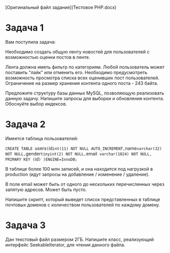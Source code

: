 

[Оригинальный файл задания](Тестовое PHP.docx)

# Задача 1

Вам поступила задача:

Необходимо создать общую ленту новостей для пользователей с возможностью оценки постов в ленте.

Лента должна иметь фильтр по категориям. Любой пользователь может поставить "лайк" или отменить его. Необходимо предусмотреть возможность просмотра списка всех оценивших пост пользователей. Ограничение на размер хранения контента одного поста - 243 байта.

Предложите структуру базы данных MySQL, позволяющую реализовать данную задачу. Напишите запросы для выборки и обновления контента. Обоснуйте выбор индексов.

# Задача 2

Имеется таблица пользователей:

`CREATE TABLE `users` (
    `id` int(11) NOT NULL AUTO_INCREMENT,
    `name` varchar(32) NOT NULL,
    `gender` tinyint(2) NOT NULL,
    `email` varchar(1024) NOT NULL,
    PRIMARY KEY (`id`)
)ENGINE=InnoDB;`

В таблице более 100 млн записей, и она находится под нагрузкой в production (идут запросы на добавление / изменение / удаление).

В поле email может быть от одного до нескольких перечисленных через запятую адресов. Может быть пусто.

Напишите скрипт, который выведет список представленных в таблице почтовых доменов с количеством пользователей по каждому домену.

# Задача 3

Дан текстовый файл размером 2ГБ. Напишите класс, реализующий интерфейс SeekableIterator, для чтения данного файла.